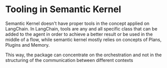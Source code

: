 # Tooling in Semantic Kernel

Semantic Kernel doesn't have proper tools in the concept applied on LangChain. In LangChain, tools are any and all specific class that can be added to the agent in order to achieve a better result or be used in the middle of a flow, while semantic kernel mostly relies on concepts of Plans, Plugins and Memory.

This way, the package can concentrate on the orchestration and not in the structuring of the communication between different contexts
